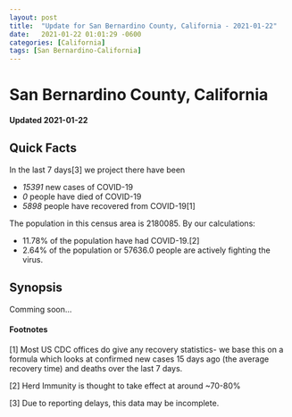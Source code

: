 ```yaml
---
layout: post
title:  "Update for San Bernardino County, California - 2021-01-22"
date:   2021-01-22 01:01:29 -0600
categories: [California]
tags: [San Bernardino-California]
---
```


# San Bernardino County, California
#### Updated 2021-01-22

## Quick Facts

In the last 7 days[3] we project there have been
- *15391* new cases of COVID-19
- *0* people have died of COVID-19
- *5898* people have recovered from COVID-19[1]

The population in this census area is 2180085. By our calculations:
- 11.78% of the population have had COVID-19.[2]
- 2.64% of the population or 57636.0 people are actively fighting the virus.

## Synopsis

Comming soon...


#### Footnotes

[1] Most US CDC offices do give any recovery statistics- we base this on a formula which looks at confirmed new cases
15 days ago (the average recovery time) and deaths over the last 7 days.

[2] Herd Immunity is thought to take effect at around ~70-80%

[3] Due to reporting delays, this data may be incomplete.
 
    